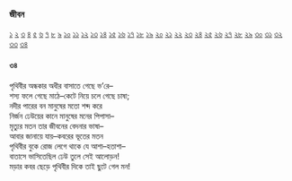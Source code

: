 ### জীবন   
[১](2.10.0.jeebon-1.md) [২](2.10.1.jeebon-2.md) [৩](2.10.2.jeebon-3.md) [৪](2.10.3.jeebon-4.md) [৫](2.10.4.jeebon-5.md) [৬](2.10.5.jeebon-6.md) [৭](2.10.6.jeebon-7.md) [৮](2.10.7.jeebon-8.md) [৯](2.10.8.jeebon-9.md) [১০](2.10.9.jeebon-10.md) [১১](2.10.10.jeebon-11.md) [১২](2.10.11.jeebon-12.md) [১৩](2.10.12.jeebon-13.md) [১৪](2.10.13.jeebon-14.md) [১৫](2.10.14.jeebon-15.md) [১৬](2.10.15.jeebon-16.md) [১৭](2.10.16.jeebon-17.md) [১৮](2.10.17.jeebon-18.md) [১৯](2.10.18.jeebon-19.md) [২০](2.10.19.jeebon-20.md) [২১](2.10.20.jeebon-21.md) [২২](2.10.21.jeebon-22.md) [২৩](2.10.22.jeebon-23.md) [২৪](2.10.23.jeebon-24.md) [২৫](2.10.24.jeebon-25.md) [২৬](2.10.25.jeebon-26.md) [২৭](2.10.26.jeebon-27.md) [২৮](2.10.27.jeebon-28.md) [২৯](2.10.28.jeebon-29.md) [৩০](2.10.29.jeebon-30.md) [৩১](2.10.30.jeebon-31.md) [৩২](2.10.31.jeebon-32.md) [৩৩](2.10.32.jeebon-33.md) [৩৪](2.10.33.jeebon-34.md)
#### ৩৪
পৃথিবীর অন্ধকার অধীর বাসাতে গেছে ভ’রে–  
শস্য ফলে গেছে মাঠে–কেটে নিয়ে চলে গেছে চাষা;  
নদীর পারের বন মানুষের মতো শব্দ করে  
নির্জন ঢেউয়ের কানে মানুষের মনের পিপাসা–  
মৃত্যুর মতন তার জীবনের বেদনার ভাষা–  
আবার জানায়ে যায়–কবরের ভূতের মতন   
পৃথিবীর বুকে রোজ লেগে থাকে যে আশা–হতাশা–  
বাতাসে ভাসিতেছিল ঢেউ তুলে সেই আলোড়ন!  
মড়ার কবর ছেড়ে পৃথিবীর দিকে তাই ছুটে গেল মন!  